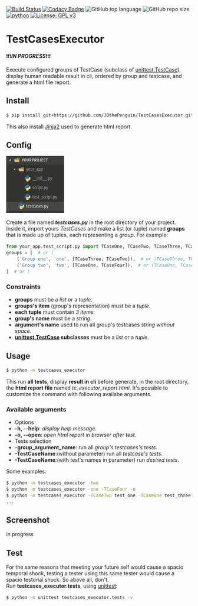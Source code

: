 [![Build Status](https://travis-ci.com/JBthePenguin/TestCasesExecutor.svg?branch=master)](https://travis-ci.com/JBthePenguin/TestCasesExecutor) [![Codacy Badge](https://api.codacy.com/project/badge/Grade/3a8b61108c5c4b6188ffa3396433ced9)](https://www.codacy.com/manual/JBthePenguin/TestCasesExecutor?utm_source=github.com&amp;utm_medium=referral&amp;utm_content=JBthePenguin/TestCasesExecutor&amp;utm_campaign=Badge_Grade) ![GitHub top language](https://img.shields.io/github/languages/top/JBthePenguin/TestCasesExecutor) ![GitHub repo size](https://img.shields.io/github/repo-size/JBthePenguin/TestCasesExecutor) [![python](https://img.shields.io/badge/python-3.7.5-yellow.svg)](https://www.python.org/downloads/) [![License: GPL v3](https://img.shields.io/badge/License-GPLv3-black.svg)](https://www.gnu.org/licenses/gpl-3.0)
# TestCasesExecutor
:exclamation::exclamation::exclamation:***IN PROGRESS***:exclamation::exclamation::exclamation:

Execute configured groups of TestCase (subclass of [unittest.TestCase](https://docs.python.org/3.8/library/unittest.html#unittest.TestCase)), display human readable result in cli, ordered by group and testcase, and generate a html file report.

## Install
```sh
$ pip install git+https://github.com/JBthePenguin/TestCasesExecutor.git
```
This also install [Jinja2](https://palletsprojects.com/p/jinja/) used to generate html report.

## Config
![Structure example](screenshots/structure.png)

Create a file named ***testcases.py*** in the root directory of your project.  
Inside it, import yours *TestCases* and make a list (or tuple) named **groups** that is made up of tuples, each representing a *group*. For example:
``` python
from your_app.test_script.py import TCaseOne, TCaseTwo, TCaseThree, TCaseFour
groups = [  # or (
    ('Group one', 'one', [TCaseThree, TCaseTwo]),  # or (TCaseThree, TCaseTwo)),
    ('Group two', 'two', [TCaseOne, TCaseFour]),  # or (TCaseOne, TCaseFour)),
]  # or )
```
### Constraints
-   **groups** must be a *list* or a *tuple*.
-   **groups's item** (group's representation) must be a *tuple*.
-   **each tuple** must contain *3 items*:
 - **group's name** must be a *string*.
 - **argument's name** used to run all group's testcases *string without space*.
 - **[unittest.TestCase](https://docs.python.org/3.8/library/unittest.html#unittest.TestCase) subclasses** must be a *list* or a *tuple*.

## Usage
```sh
$ python -m testcases_executor
```
This run **all tests**, display **result in cli** before generate, in the root directory, the **html report file** named *tc_executor_report.html*. It's possible to customize the command with following availabe arguments.
### Available arguments
-   Options
 - **-h, --help**: *display help message.*
 - **-o, --open**: *open html report in browser after test.*
-   Tests selection
 - **-group_argument_name**: run all *group's testcases's tests*.
 - **-TestCaseName**:(without parameter) run all *testcase's tests*.
 - **-TestCaseName**:(with test's names in parameter) run *desired tests*.

Some examples:
```sh
$ python -m testcases_executor -two
$ python -m testcases_executor -one -TCaseFour -o
$ python -m testcases_executor -TCaseTwo test_one -TCaseOne test_three
...
```
## Screenshot
in progress
## Test
For the same reasons that meeting your future self would cause a spacio temporal shock, testing a tester using this same tester would cause a spacio testorial shock. So above all, don't.  
Run **testcases_executor.tests**, using [unittest](https://docs.python.org/3.8/library/unittest.html#module-unittest):
```sh
$ python -m unittest testcases_executor.tests -v
```
